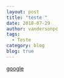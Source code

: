 ```yaml
---
layout: post
title: "teste "
date: 2018-07-29
author: vandersonpc
tags:
  - Teste
category: blog
blog: true
---
```


[google](google.com)